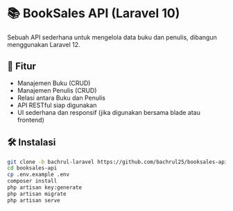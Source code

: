 # 📚 BookSales API (Laravel 10)

Sebuah API sederhana untuk mengelola data buku dan penulis, dibangun menggunakan Laravel 12.

## 🚀 Fitur

- Manajemen Buku (CRUD)
- Manajemen Penulis (CRUD)
- Relasi antara Buku dan Penulis
- API RESTful siap digunakan
- UI sederhana dan responsif (jika digunakan bersama blade atau frontend)

## 🛠️ Instalasi

```bash
git clone -b bachrul-laravel https://github.com/bachrul25/booksales-api.git
cd booksales-api
cp .env.example .env
composer install
php artisan key:generate
php artisan migrate
php artisan serve
